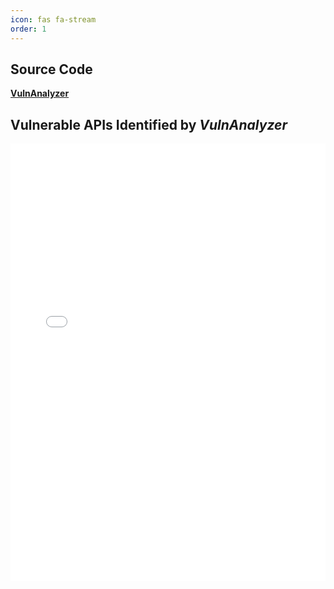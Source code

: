 ```yaml
---
icon: fas fa-stream
order: 1
---
```



## Source Code

[**VulnAnalyzer**](https://github.com/vulnAnalyzer/vulnAnalyzer.github.io/tree/main/vulnanalyzer)


## Vulnerable APIs Identified by *VulnAnalyzer*
<iframe src="/assets/data.html" width="100%" height="700px" frameborder="0"></iframe>



